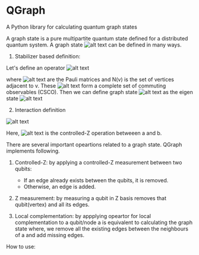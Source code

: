 # QGraph
A Python library for calculating quantum graph states

A graph state is a pure multipartite quantum state defined for a distributed quantum system.
A graph state ![alt text][graph-state] can be defined in many ways.

[graph-state]:https://wikimedia.org/api/rest_v1/media/math/render/svg/400c00a32208beba543bbd67fdb9d01edcfd1918

1. Stabilizer based definition:

Let's define an operator
![alt text](https://wikimedia.org/api/rest_v1/media/math/render/svg/17d5b8a474504396d2b54da0790e15bf9f6f95f7)

where ![alt text](https://wikimedia.org/api/rest_v1/media/math/render/svg/081d5c8414c5ff43d1f73fb79f98fc35af073ed0) are the Pauli matrices and N(v) is the set of vertices adjacent to v.
These ![alt text](https://wikimedia.org/api/rest_v1/media/math/render/svg/92feed1a3e76a5a2bf8233f7376f6ddb932807f3) form a complete set of commuting observables (CSCO). Then we can define graph state ![alt text][graph-state] as the eigen state ![alt text](https://wikimedia.org/api/rest_v1/media/math/render/svg/565ab2a736812d2720cd19246e95133aae9d217b)



2. Interaction definition

![alt text][interaction-def]

[interaction-def]: https://wikimedia.org/api/rest_v1/media/math/render/svg/ae08752ea63fa096226bdd346e3b420069fd452e

Here, ![alt text](https://wikimedia.org/api/rest_v1/media/math/render/svg/a0047d653fc3fdb5a9f3831541747312e4841fd7) is the controlled-Z operation betweeen a and b. 

There are several important opeartions related to a graph state.
QGraph implements following.
1. Controlled-Z: by applying a controlled-Z measurement between two qubits:
      * If an edge already exists between the qubits, it is removed.
      * Otherwise, an edge is added.
	
2. Z measurement: by measuring a qubit in Z basis removes that qubit(vertex) and all its edges.

3. Local complementation: by appplying opeartor for local complementation to a qubit/node a is equivalent to calculating the graph state where, we remove all the existing edges between the neighbours of a and add missing edges. 



How to use:
